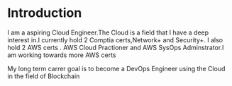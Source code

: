 # Introduction 

I am a aspiring Cloud Engineer.The Cloud is a field that I have a deep interest in.I currently hold 2 Comptia certs,Network+ and Security+.
I also hold 2 AWS certs . AWS Cloud Practioner and AWS SysOps Adminstrator.I am working towards more AWS certs

My long term carrer goal is to become a DevOps Engineer using the Cloud in the field of Blockchain
